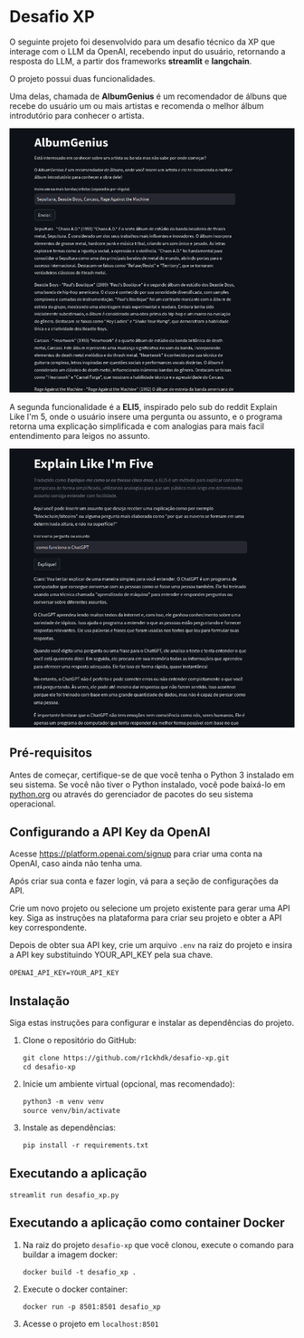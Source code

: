 # Desafio XP

O seguinte projeto foi desenvolvido para um desafio técnico da XP que interage com o LLM da OpenAI, recebendo input do
usuário, retornando a resposta do LLM, a partir dos frameworks **streamlit** e **langchain**.

O projeto possui duas funcionalidades.

Uma delas, chamada de **AlbumGenius** é um recomendador de álbuns que recebe do usuário um ou mais artistas e recomenda
o melhor álbum introdutório para conhecer o artista.

![AlbumGenius](assets/album_genius_example.png)

A segunda funcionalidade é a **ELI5**, inspirado pelo sub do reddit Explain Like I'm 5, onde o usuário insere uma pergunta
ou assunto, e o programa retorna uma explicação simplificada e com analogias para mais facil entendimento para leigos no assunto.

![ELI5](assets/eli5_example.png)

## Pré-requisitos

Antes de começar, certifique-se de que você tenha o Python 3 instalado em seu sistema. Se você não tiver o Python instalado, você pode baixá-lo em [python.org](https://www.python.org/downloads/) ou através do gerenciador de pacotes do seu sistema operacional.

## Configurando a API Key da OpenAI

Acesse https://platform.openai.com/signup para criar uma conta na OpenAI, caso ainda não tenha uma.

Após criar sua conta e fazer login, vá para a seção de configurações da API.

Crie um novo projeto ou selecione um projeto existente para gerar uma API key. Siga as instruções na plataforma para criar seu projeto e obter a API key correspondente.

Depois de obter sua API key, crie um arquivo `.env` na raiz do projeto e insira a API key substituindo YOUR_API_KEY pela sua chave.

```OPENAI_API_KEY=YOUR_API_KEY```
## Instalação

Siga estas instruções para configurar e instalar as dependências do projeto.

1. Clone o repositório do GitHub:

   ```shell
   git clone https://github.com/r1ckhdk/desafio-xp.git
   cd desafio-xp
   ```
2. Inicie um ambiente virtual (opcional, mas recomendado):

   ```shell
   python3 -m venv venv
   source venv/bin/activate
   ```
3. Instale as dependências:
    
    ```shell
   pip install -r requirements.txt
   ```
## Executando a aplicação

   ```shell
   streamlit run desafio_xp.py
   ```

## Executando a aplicação como container Docker

1. Na raiz do projeto `desafio-xp` que você clonou, execute o comando para buildar a imagem docker:

   ```shell
   docker build -t desafio_xp .
   ```

2. Execute o docker container:

   ```shell
   docker run -p 8501:8501 desafio_xp
   ```
   
3. Acesse o projeto em `localhost:8501`

